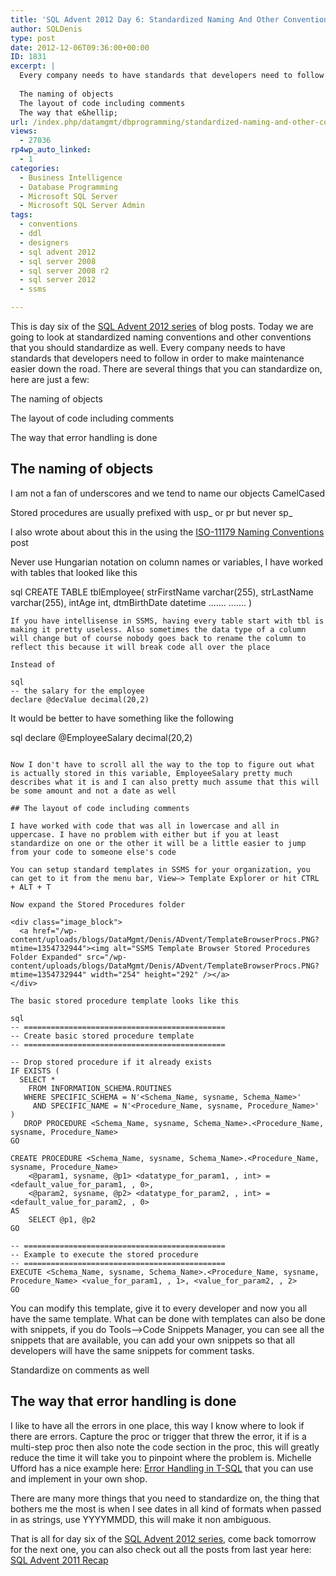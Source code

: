 ```yaml
---
title: 'SQL Advent 2012 Day 6: Standardized Naming And Other Conventions'
author: SQLDenis
type: post
date: 2012-12-06T09:36:00+00:00
ID: 1831
excerpt: |
  Every company needs to have standards that developers need to follow in order to make maintenance easier down the road. There are several things that you can standardize on:
  
  The naming of objects
  The layout of code including comments
  The way that e&hellip;
url: /index.php/datamgmt/dbprogramming/standardized-naming-and-other-conventions/
views:
  - 27036
rp4wp_auto_linked:
  - 1
categories:
  - Business Intelligence
  - Database Programming
  - Microsoft SQL Server
  - Microsoft SQL Server Admin
tags:
  - conventions
  - ddl
  - designers
  - sql advent 2012
  - sql server 2008
  - sql server 2008 r2
  - sql server 2012
  - ssms

---
```

This is day six of the [SQL Advent 2012 series][1] of blog posts. Today we are going to look at standardized naming conventions and other conventions that you should standardize as well. Every company needs to have standards that developers need to follow in order to make maintenance easier down the road. There are several things that you can standardize on, here are just a few:

The naming of objects
  
The layout of code including comments
  
The way that error handling is done

## The naming of objects

I am not a fan of underscores and we tend to name our objects CamelCased
  
Stored procedures are usually prefixed with usp_ or pr but never sp_
  
I also wrote about about this in the using the [ISO-11179 Naming Conventions][2] post
  
Never use Hungarian notation on column names or variables, I have worked with tables that looked like this

sql
CREATE TABLE tblEmployee(
strFirstName varchar(255),
strLastName varchar(255),
intAge	int,
dtmBirthDate datetime
.......
.......
)
```
If you have intellisense in SSMS, having every table start with tbl is making it pretty useless. Also sometimes the data type of a column will change but of course nobody goes back to rename the column to reflect this because it will break code all over the place

Instead of 

sql
-- the salary for the employee
declare @decValue decimal(20,2)
```

It would be better to have something like the following

sql
declare @EmployeeSalary decimal(20,2)
```

Now I don't have to scroll all the way to the top to figure out what is actually stored in this variable, EmployeeSalary pretty much describes what it is and I can also pretty much assume that this will be some amount and not a date as well

## The layout of code including comments

I have worked with code that was all in lowercase and all in uppercase. I have no problem with either but if you at least standardize on one or the other it will be a little easier to jump from your code to someone else's code
  
You can setup standard templates in SSMS for your organization, you can get to it from the menu bar, View–> Template Explorer or hit CTRL + ALT + T

Now expand the Stored Procedures folder

<div class="image_block">
  <a href="/wp-content/uploads/blogs/DataMgmt/Denis/ADvent/TemplateBrowserProcs.PNG?mtime=1354732944"><img alt="SSMS Template Browser Stored Procedures Folder Expanded" src="/wp-content/uploads/blogs/DataMgmt/Denis/ADvent/TemplateBrowserProcs.PNG?mtime=1354732944" width="254" height="292" /></a>
</div>

The basic stored procedure template looks like this

sql
-- =============================================
-- Create basic stored procedure template
-- =============================================

-- Drop stored procedure if it already exists
IF EXISTS (
  SELECT * 
    FROM INFORMATION_SCHEMA.ROUTINES 
   WHERE SPECIFIC_SCHEMA = N'<Schema_Name, sysname, Schema_Name>'
     AND SPECIFIC_NAME = N'<Procedure_Name, sysname, Procedure_Name>' 
)
   DROP PROCEDURE <Schema_Name, sysname, Schema_Name>.<Procedure_Name, sysname, Procedure_Name>
GO

CREATE PROCEDURE <Schema_Name, sysname, Schema_Name>.<Procedure_Name, sysname, Procedure_Name>
	<@param1, sysname, @p1> <datatype_for_param1, , int> = <default_value_for_param1, , 0>, 
	<@param2, sysname, @p2> <datatype_for_param2, , int> = <default_value_for_param2, , 0>
AS
	SELECT @p1, @p2
GO

-- =============================================
-- Example to execute the stored procedure
-- =============================================
EXECUTE <Schema_Name, sysname, Schema_Name>.<Procedure_Name, sysname, Procedure_Name> <value_for_param1, , 1>, <value_for_param2, , 2>
GO
```
You can modify this template, give it to every developer and now you all have the same template. What can be done with templates can also be done with snippets, if you do Tools–>Code Snippets Manager, you can see all the snippets that are available, you can add your own snippets so that all developers will have the same snippets for comment tasks.

Standardize on comments as well
  

  


## The way that error handling is done

I like to have all the errors in one place, this way I know where to look if there are errors. Capture the proc or trigger that threw the error, it if is a multi-step proc then also note the code section in the proc, this will greatly reduce the time it will take you to pinpoint where the problem is. Michelle Ufford has a nice example here: [Error Handling in T-SQL][3] that you can use and implement in your own shop.

There are many more things that you need to standardize on, the thing that bothers me the most is when I see dates in all kind of formats when passed in as strings, use YYYYMMDD, this will make it non ambiguous.

That is all for day six of the [SQL Advent 2012 series][1], come back tomorrow for the next one, you can also check out all the posts from last year here: [SQL Advent 2011 Recap][4]

 [1]: /index.php/DataMgmt/DBProgramming/sql-advent-2012-here-is
 [2]: /index.php/DataMgmt/DataDesign/iso-11179-naming-conventions
 [3]: http://sqlfool.com/2008/12/error-handling-in-t-sql/
 [4]: /index.php/DataMgmt/DataDesign/sql-advent-2011-recap